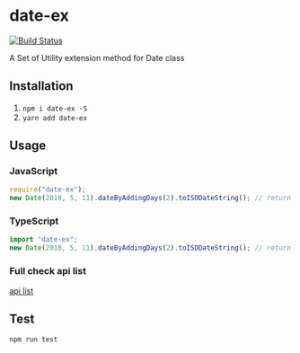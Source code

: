 # date-ex

[![Build Status](https://travis-ci.org/banxi1988/date-ex.svg?branch=master)](https://travis-ci.org/banxi1988/date-ex)

A Set of Utility extension method for Date class

## Installation

1.  `npm i date-ex -S`
2.  `yarn add date-ex`

## Usage

### JavaScript

```js
require("date-ex");
new Date(2018, 5, 11).dateByAddingDays(2).toISODateString(); // return 2018-06-12
```

### TypeScript

```ts
import "date-ex";
new Date(2018, 5, 11).dateByAddingDays(2).toISODateString(); // return 2018-06-12
```

### Full check api list

[api list](https://github.com/banxi1988/date-ex/blob/master/dist/index.d.ts)

## Test

`npm run test`
